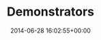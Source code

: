 ---
title:		"Demonstrators"
type:		"photos"
mediatype:		"upload"
location:		"Berlin, Germany"
date:		"2014-06-28 16:02:55+00:00"
album:		"city"
filename:		"demonstration-crowd-berlin.md"
series:		"demonstrations"
cl_public_id:		"city/demonstration-crowd-berlin"
cl_version:		1497000243
format:		"tiff"
bytes:		6864360
width:		2560
height:		1440
colours:
- "#1A2E1B"
- "#1C222D"
- "#1A252B"
- "#D0C0B7"
- "#3D2924"
- "#4D7543"
- "#7B868B"
- "#877D79"
- "#2C3332"
- "#805C4D"
- "#B9C5CD"
- "#1A2C26"
- "#C3C9D5"
- "#342F2C"
- "#2D2E34"
- "#797D87"
- "#4C697E"
- "#0A1B05"
- "#76A6CB"
- "#738275"
- "#495971"
- "#2A321B"
- "#7B4F4B"
- "#C99579"
- "#62793C"
- "#808374"
- "#312C1D"
- "#446F51"
- "#010308"
- "#C5C5B1"
- "#7E6D4E"
exposure_mode:		"Auto"
program:		"Program AE"
aperture:		"4.5"
focal_length:		"170.0 mm"
iso:		"100"
shutter_speed:		"1/200"
metering:		"Multi-segment"
flash:		"Off, Did not fire"
white_balance:		"Custom"
colour_temp:		"4650"
has_crop:		"false"
orientation:		"Horizontal (normal)"
camera_model:		"NIKON D800"
lens_info:		"70-200mm f/2.8"
artist: "Matt Finucane"
x_resolution:		"300"
y_resolution:		"300"
---